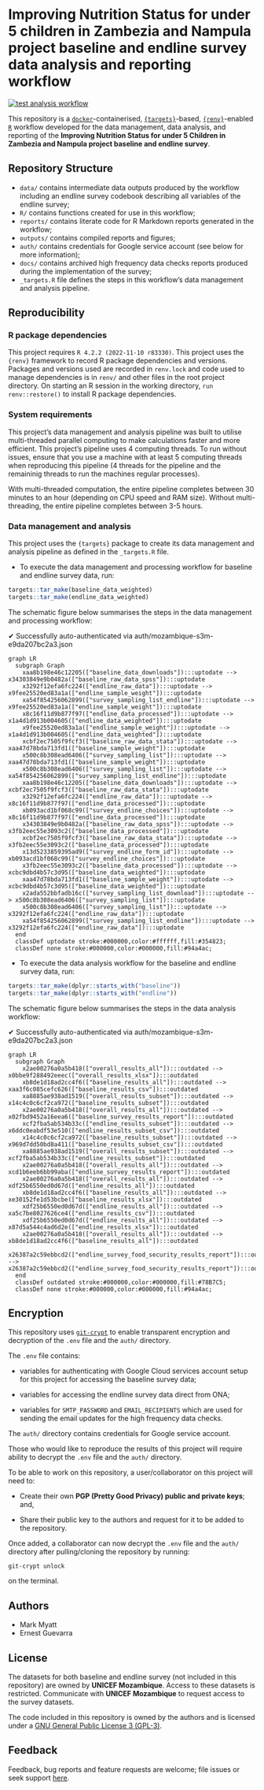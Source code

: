 
<!-- README.md is generated from README.Rmd. Please edit that file -->

# Improving Nutrition Status for under 5 children in Zambezia and Nampula project baseline and endline survey data analysis and reporting workflow

<!-- badges: start -->

[![test analysis
workflow](https://github.com/katilingban/zambezia-nampula-survey/actions/workflows/test-analysis-workflow.yaml/badge.svg)](https://github.com/katilingban/zambezia-nampula-survey/actions/workflows/test-analysis-workflow.yaml)
<!-- badges: end -->

This repository is a
[`docker`](https://www.docker.com/get-started)-containerised,
[`{targets}`](https://docs.ropensci.org/targets/)-based,
[`{renv}`](https://rstudio.github.io/renv/articles/renv.html)-enabled
[`R`](https://cran.r-project.org/) workflow developed for the data
management, data analysis, and reporting of the **Improving Nutrition
Status for under 5 Children in Zambezia and Nampula project baseline and
endline survey**.

## Repository Structure

- `data/` contains intermediate data outputs produced by the workflow
  including an endline survey codebook describing all variables of the
  endline survey;
- `R/` contains functions created for use in this workflow;
- `reports/` contains literate code for R Markdown reports generated in
  the workflow;
- `outputs/` contains compiled reports and figures;
- `auth/` contains credentials for Google service account (see below for
  more information);
- `docs/` contains archived high frequency data checks reports produced
  during the implementation of the survey;
- `_targets.R` file defines the steps in this workflow’s data management
  and analysis pipeline.

## Reproducibility

### R package dependencies

This project requires `R 4.2.2 (2022-11-10 r83330)`. This project uses
the `{renv}` framework to record R package dependencies and versions.
Packages and versions used are recorded in `renv.lock` and code used to
manage dependencies is in `renv/` and other files in the root project
directory. On starting an R session in the working directory,
`run renv::restore()` to install R package dependencies.

### System requirements

This project’s data management and analysis pipeline was built to
utilise multi-threaded parallel computing to make calculations faster
and more efficient. This project’s pipeline uses 4 computing threads. To
run without issues, ensure that you use a machine with at least 5
computing threads when reproducing this pipeline (4 threads for the
pipeline and the remaininig threads to run the machines regular
processes).

With multi-threaded computation, the entire pipeline completes between
30 minutes to an hour (depending on CPU speed and RAM size). Without
multi-threading, the entire pipeline completes between 3-5 hours.

### Data management and analysis

This project uses the `{targets}` package to create its data management
and analysis pipeline as defined in the `_targets.R` file.

- To execute the data management and processing workflow for baseline
  and endline survey data, run:

``` r
targets::tar_make(baseline_data_weighted)
targets::tar_make(endline_data_weighted)
```

The schematic figure below summarises the steps in the data management
and processing workflow:

✔ Successfully auto-authenticated via
auth/mozambique-s3m-e9da207bc2a3.json

``` mermaid
graph LR
  subgraph Graph
    xaa8b198e46c12205(["baseline_data_downloads"]):::uptodate --> x34303849e9b0482a(["baseline_raw_data_spss"]):::uptodate
    x3292f12efa6fc224(["endline_raw_data"]):::uptodate --> x9fee25520ed83a1a(["endline_sample_weight"]):::uptodate
    xa54f854256062899(["survey_sampling_list_endline"]):::uptodate --> x9fee25520ed83a1a(["endline_sample_weight"]):::uptodate
    x8c16f11d9b877f97(["endline_data_processed"]):::uptodate --> x1a4d1d913b004605(["endline_data_weighted"]):::uptodate
    x9fee25520ed83a1a(["endline_sample_weight"]):::uptodate --> x1a4d1d913b004605(["endline_data_weighted"]):::uptodate
    xcbf2ec7505f9fcf3(["baseline_raw_data_stata"]):::uptodate --> xaa47d78bda713fd1(["baseline_sample_weight"]):::uptodate
    x500c8b308ead6406(["survey_sampling_list"]):::uptodate --> xaa47d78bda713fd1(["baseline_sample_weight"]):::uptodate
    x500c8b308ead6406(["survey_sampling_list"]):::uptodate --> xa54f854256062899(["survey_sampling_list_endline"]):::uptodate
    xaa8b198e46c12205(["baseline_data_downloads"]):::uptodate --> xcbf2ec7505f9fcf3(["baseline_raw_data_stata"]):::uptodate
    x3292f12efa6fc224(["endline_raw_data"]):::uptodate --> x8c16f11d9b877f97(["endline_data_processed"]):::uptodate
    xb093acd1bf068c99(["survey_endline_choices"]):::uptodate --> x8c16f11d9b877f97(["endline_data_processed"]):::uptodate
    x34303849e9b0482a(["baseline_raw_data_spss"]):::uptodate --> x3fb2eec55e3093c2(["baseline_data_processed"]):::uptodate
    xcbf2ec7505f9fcf3(["baseline_raw_data_stata"]):::uptodate --> x3fb2eec55e3093c2(["baseline_data_processed"]):::uptodate
    x13d5233859395ad9(["survey_endline_form_id"]):::uptodate --> xb093acd1bf068c99(["survey_endline_choices"]):::uptodate
    x3fb2eec55e3093c2(["baseline_data_processed"]):::uptodate --> xcbc9dbd4b57c3d95(["baseline_data_weighted"]):::uptodate
    xaa47d78bda713fd1(["baseline_sample_weight"]):::uptodate --> xcbc9dbd4b57c3d95(["baseline_data_weighted"]):::uptodate
    x2ada552bbfadb16c(["survey_sampling_list_download"]):::uptodate --> x500c8b308ead6406(["survey_sampling_list"]):::uptodate
    x500c8b308ead6406(["survey_sampling_list"]):::uptodate --> x3292f12efa6fc224(["endline_raw_data"]):::uptodate
    xa54f854256062899(["survey_sampling_list_endline"]):::uptodate --> x3292f12efa6fc224(["endline_raw_data"]):::uptodate
  end
  classDef uptodate stroke:#000000,color:#ffffff,fill:#354823;
  classDef none stroke:#000000,color:#000000,fill:#94a4ac;
```

- To execute the data analysis workflow for the baseline and endline
  survey data, run:

``` r
targets::tar_make(dplyr::starts_with("baseline"))
targets::tar_make(dplyr::starts_with("endline"))
```

The schematic figure below summarises the steps in the data analysis
workflow:

✔ Successfully auto-authenticated via
auth/mozambique-s3m-e9da207bc2a3.json

``` mermaid
graph LR
  subgraph Graph
    x2ae00276a0a5b418(["overall_results_all"]):::outdated --> x0bbe9f288492eeec(["overall_results_xlsx"]):::outdated
    xb8de1d18ad2cc4f6(["baseline_results_all"]):::outdated --> xaa3f6c085cefc626(["baseline_results_csv"]):::outdated
    xa8885ae938ad1519(["overall_results_subset"]):::outdated --> x14c4c0c6cf2ca972(["baseline_results_subset"]):::outdated
    x2ae00276a0a5b418(["overall_results_all"]):::outdated --> x02fbd9452a16eea6(["baseline_survey_results_report"]):::outdated
    xcf2fba5ab534b33c(["endline_results_subset"]):::outdated --> x6ddc0eabdf53e510(["endline_results_subset_csv"]):::outdated
    x14c4c0c6cf2ca972(["baseline_results_subset"]):::outdated --> x969d7dd50bd8a411(["baseline_results_subset_csv"]):::outdated
    xa8885ae938ad1519(["overall_results_subset"]):::outdated --> xcf2fba5ab534b33c(["endline_results_subset"]):::outdated
    x2ae00276a0a5b418(["overall_results_all"]):::outdated --> xcd1b6eeb6bb99aba(["endline_survey_results_report"]):::outdated
    x2ae00276a0a5b418(["overall_results_all"]):::outdated --> xdf25b6550ed0d67d(["endline_results_all"]):::outdated
    xb8de1d18ad2cc4f6(["baseline_results_all"]):::outdated --> xe30152fe1d53bcbe(["baseline_results_xlsx"]):::outdated
    xdf25b6550ed0d67d(["endline_results_all"]):::outdated --> xa5c7be8027626ce4(["endline_results_csv"]):::outdated
    xdf25b6550ed0d67d(["endline_results_all"]):::outdated --> x87d5a544c4ad6d2e(["endline_results_xlsx"]):::outdated
    x2ae00276a0a5b418(["overall_results_all"]):::outdated --> xb8de1d18ad2cc4f6(["baseline_results_all"]):::outdated
    x26387a2c59ebbcd2(["endline_survey_food_security_results_report"]):::outdated --> x26387a2c59ebbcd2(["endline_survey_food_security_results_report"]):::outdated
  end
  classDef outdated stroke:#000000,color:#000000,fill:#78B7C5;
  classDef none stroke:#000000,color:#000000,fill:#94a4ac;
```

## Encryption

This repository uses [`git-crypt`](https://github.com/AGWA/git-crypt) to
enable transparent encryption and decryption of the `.env` file and the
`auth/` directory.

The `.env` file contains:

- variables for authenticating with Google Cloud services account setup
  for this project for accessing the baseline survey data;

- variables for accessing the endline survey data direct from ONA;

- variables for `SMTP_PASSWORD` and `EMAIL_RECIPIENTS` which are used
  for sending the email updates for the high frequency data checks.

The `auth/` directory contains credentials for Google service account.

Those who would like to reproduce the results of this project will
require ability to decrypt the `.env` file and the `auth/` directory.

To be able to work on this repository, a user/collaborator on this
project will need to:

- Create their own **PGP (Pretty Good Privacy) public and private
  keys**; and,

- Share their public key to the authors and request for it to be added
  to the repository.

Once added, a collaborator can now decrypt the `.env` file and the
`auth/` directory after pulling/cloning the repository by running:

    git-crypt unlock

on the terminal.

## Authors

- Mark Myatt
- Ernest Guevarra

## License

The datasets for both baseline and endline survey (not included in this
repository) are owned by **UNICEF Mozambique**. Access to these datasets
is restricted. Communicate with **UNICEF Mozambique** to request access
to the survey datasets.

The code included in this repository is owned by the authors and is
licensed under a [GNU General Public License 3
(GPL-3)](https://opensource.org/licenses/GPL-3.0).

## Feedback

Feedback, bug reports and feature requests are welcome; file issues or
seek support
[here](https://github.com/katilingban/zambezia-nampula-survey/issues).
